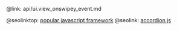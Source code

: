 @link: api/ui.view_onswipey_event.md

@seolinktop: [popular javascript framework](https://webix.com)
@seolink: [accordion js](https://webix.com/widget/accordion/)